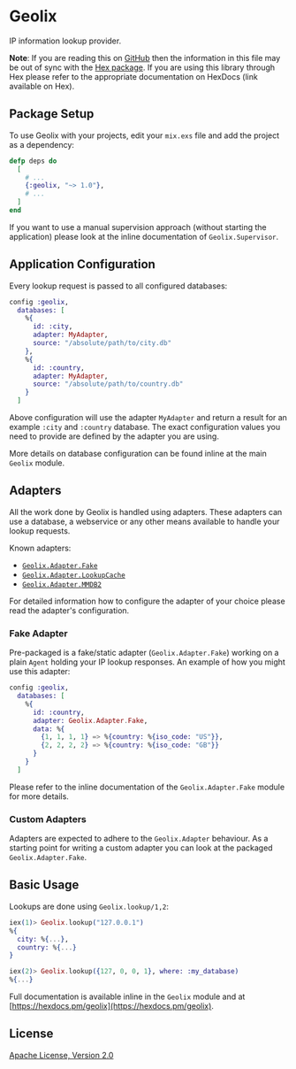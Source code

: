 # Geolix

IP information lookup provider.

__Note__: If you are reading this on [GitHub](https://github.com/elixir-geolix/geolix) then the information in this file may be out of sync with the [Hex package](https://hex.pm/packages/geolix). If you are using this library through Hex please refer to the appropriate documentation on HexDocs (link available on Hex).

## Package Setup

To use Geolix with your projects, edit your `mix.exs` file and add the project as a dependency:

```elixir
defp deps do
  [
    # ...
    {:geolix, "~> 1.0"},
    # ...
  ]
end
```

If you want to use a manual supervision approach (without starting the application) please look at the inline documentation of `Geolix.Supervisor`.

## Application Configuration

Every lookup request is passed to all configured databases:

```elixir
config :geolix,
  databases: [
    %{
      id: :city,
      adapter: MyAdapter,
      source: "/absolute/path/to/city.db"
    },
    %{
      id: :country,
      adapter: MyAdapter,
      source: "/absolute/path/to/country.db"
    }
  ]
```

Above configuration will use the adapter `MyAdapter` and return a result for an example `:city` and `:country` database. The exact configuration values you need to provide are defined by the adapter you are using.

More details on database configuration can be found inline at the main `Geolix` module.

## Adapters

All the work done by Geolix is handled using adapters. These adapters can use a database, a webservice or any other means available to handle your lookup requests.

Known adapters:

- [`Geolix.Adapter.Fake`](#fake-adapter)
- [`Geolix.Adapter.LookupCache`](https://github.com/elixir-geolix/adapter_lookup_cache)
- [`Geolix.Adapter.MMDB2`](https://github.com/elixir-geolix/adapter_mmdb2)

For detailed information how to configure the adapter of your choice please read the adapter's configuration.

### Fake Adapter

Pre-packaged is a fake/static adapter (`Geolix.Adapter.Fake`) working on a plain `Agent` holding your IP lookup responses. An example of how you might use this adapter:

```elixir
config :geolix,
  databases: [
    %{
      id: :country,
      adapter: Geolix.Adapter.Fake,
      data: %{
        {1, 1, 1, 1} => %{country: %{iso_code: "US"}},
        {2, 2, 2, 2} => %{country: %{iso_code: "GB"}}
      }
    }
  ]
```

Please refer to the inline documentation of the `Geolix.Adapter.Fake` module for more details.

### Custom Adapters

Adapters are expected to adhere to the `Geolix.Adapter` behaviour. As a starting point for writing a custom adapter you can look at the packaged `Geolix.Adapter.Fake`.

## Basic Usage

Lookups are done using `Geolix.lookup/1,2`:

```elixir
iex(1)> Geolix.lookup("127.0.0.1")
%{
  city: %{...},
  country: %{...}
}

iex(2)> Geolix.lookup({127, 0, 0, 1}, where: :my_database)
%{...}
```

Full documentation is available inline in the `Geolix` module and at [https://hexdocs.pm/geolix](https://hexdocs.pm/geolix).

## License

[Apache License, Version 2.0](http://www.apache.org/licenses/LICENSE-2.0)
